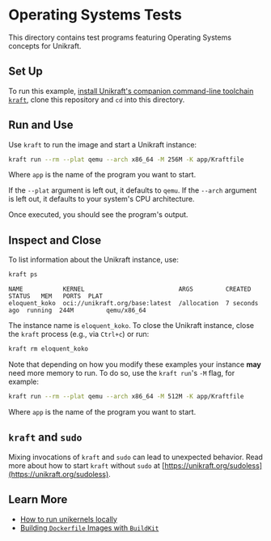 # Operating Systems Tests

This directory contains test programs featuring Operating Systems concepts for Unikraft.

## Set Up

To run this example, [install Unikraft's companion command-line toolchain `kraft`](https://unikraft.org/docs/cli), clone this repository and `cd` into this directory.

## Run and Use

Use `kraft` to run the image and start a Unikraft instance:

```bash
kraft run --rm --plat qemu --arch x86_64 -M 256M -K app/Kraftfile
```

Where `app` is the name of the program you want to start.

If the `--plat` argument is left out, it defaults to `qemu`.
If the `--arch` argument is left out, it defaults to your system's CPU architecture.

Once executed, you should see the program's output.

## Inspect and Close

To list information about the Unikraft instance, use:

```bash
kraft ps
```

```text
NAME           KERNEL                          ARGS         CREATED        STATUS   MEM   PORTS  PLAT
eloquent_koko  oci://unikraft.org/base:latest  /allocation  7 seconds ago  running  244M         qemu/x86_64
```

The instance name is `eloquent_koko`.
To close the Unikraft instance, close the `kraft` process (e.g., via `Ctrl+c`) or run:

```bash
kraft rm eloquent_koko
```

Note that depending on how you modify these examples your instance **may** need more memory to run.
To do so, use the `kraft run`'s `-M` flag, for example:

```bash
kraft run --rm --plat qemu --arch x86_64 -M 512M -K app/Kraftfile
```

Where `app` is the name of the program you want to start.

## `kraft` and `sudo`

Mixing invocations of `kraft` and `sudo` can lead to unexpected behavior.
Read more about how to start `kraft` without `sudo` at [https://unikraft.org/sudoless](https://unikraft.org/sudoless).

## Learn More

- [How to run unikernels locally](https://unikraft.org/docs/cli/running)
- [Building `Dockerfile` Images with `BuildKit`](https://unikraft.org/guides/building-dockerfile-images-with-buildkit)
